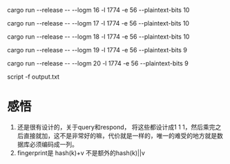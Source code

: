 

cargo run --release -- --logm 16 -l 1774 -e 56 --plaintext-bits 10 


cargo run --release -- --logm 17 -l 1774 -e 56 --plaintext-bits 10 

cargo run --release -- --logm 18 -l 1774 -e 56 --plaintext-bits 10 

cargo run --release -- --logm 19 -l 1774 -e 56 --plaintext-bits 9 

cargo run --release -- --logm 20 -l 1774 -e 56 --plaintext-bits 9 

script -f output.txt


# 感悟
1. 还是很有设计的，关于query和respond， 将这些都设计成1 1 1，然后乘完之后直接就加，这不是非常好的嘛，代价就是一样的，唯一的难受的地方就是数据库必须编码成一列。
2. fingerprint是 hash(k)+v 不是额外的hash(k)||v

